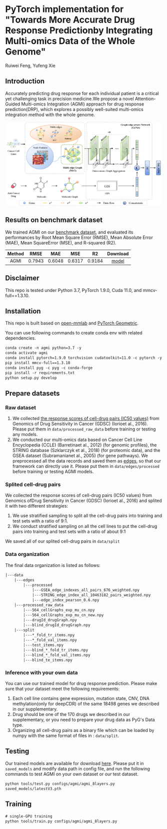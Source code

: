 
<!-- # Towards More Accurate Drug Response Predictionby Integrating Multi-omics Data of the Whole Genome -->

# PyTorch implementation for "Towards More Accurate Drug Response Predictionby Integrating Multi-omics Data of the Whole Genome" <br/>

Ruiwei Feng, Yufeng Xie

## Introduction

Accurately predicting drug response for each individual patient is a critical yet challenging task in precision medicine.We propose a novel Attention-Guided Multi-omics Integration (AGMI) approach for drug response prediction(DRP), which
explores a possibly well-suited multi-omics integration method with the whole genome.

<img src="./images/overview.png" width="500">  <br/>


## Results on benchmark dataset

We trained AGMI on our [benchmark dataset](https://drive.google.com/drive/folders/1bFQvfxYoj_RNYrnYcfnFRtNTgul5DmTO?usp=sharing), and evaluated its performances by Root Mean Square Error (RMSE), Mean Absolute Error (MAE), Mean SquareError (MSE), and R-squared (R2).

|     Method     |  RMSE  | MAE | MSE | R2 |  Download |
|:--------------:|:-----:|:-----:|:-----:|:------:|:--------:|
|    AGMI     | 0.7943  | 0.6048  | 0.6317  |  0.9184  | [model](https://drive.google.com/drive/folders/1q2Hdp9ntUZcooK8aM_R4XjDAIvnInMtJ?usp=sharing) |

## Disclaimer

This repo is tested under Python 3.7, PyTorch 1.9.0, Cuda 11.0, and mmcv-full==1.3.10.

## Installation

This repo is built based on [open-mmlab](https://github.com/open-mmlab) and [PyTorch Geometric](https://github.com/pyg-team/pytorch_geometric). 

You can use following commands to create conda env with related dependencies.

```
conda create -n agmi python=3.7 -y
conda activate agmi
conda install pytorch=1.9.0 torchvision cudatoolkit=11.0 -c pytorch -y
pip install mmcv-full==1.3.10
conda install pyg -c pyg -c conda-forge
pip install -r requirements.txt
python setup.py develop
```

## Prepare datasets

### Raw dataset

1. We collected [the response scores of cell-drug pairs (IC50 values)](https://drive.google.com/drive/folders/1bFQvfxYoj_RNYrnYcfnFRtNTgul5DmTO?usp=sharing) from Genomics of Drug Sensitivity in Cancer (GDSC) (Iorioet al., 2016). Please put them in ``` data/processed_raw_data ``` before training or testing any models.  
2. We conducted our multi-omics data based on Cancer Cell Line Encyclopedia (CCLE) (Barretinaet al., 2012) (for genomic profiles), the STRING database (Szklarczyk
et al., 2018) (for proteomic data), and the GSEA dataset (Subramanianet al., 2005) (for gene pathways). We preprocessed all the data records and saved them as [edges](https://drive.google.com/drive/folders/1mTzl4Y_GoTprdpxqT_WwNzwVbpgtkRPm?usp=sharing), so that our framework can directly use it. Please put them in ``` data/edges/processed ``` before training or testing AGMI models.

### Splited cell-drug pairs

We collected the response scores of cell-drug pairs (IC50 values) from Genomics ofDrug Sensitivity in Cancer (GDSC) (Iorioet al., 2016) and splited it with two different strategies:

1. We use stratified sampling to split all the cell-drug pairs into training and test sets with a ratio of 9:1.  
2. We conduct stratified sampling on all the cell lines to put the cell-drug pairs into training and test sets with a ratio of about 9:1

We saved all of our splited cell-drug pairs in  ``` data/split ```  

### Data organization

The final data organization is listed as follows:
``` 
|---data
    |---edges
        |---processed
            |---GSEA_edge_indexes_all_pairs_676_weighted.npy
            |---STRING_edge_index_all_10463182_pairs_weighted.npy
            |---edge_index_pearson_0.6.npy
    |---processed_raw_data
        |---564_cellGraphs_exp_mu_cn.npy
        |---564_cellGraphs_exp_mu_cn_new.npy
        |---drugId_drugGraph.npy
        |---blind_drugId_drugGraph.npy
    |---split
        |---*_fold_tr_items.npy
        |---*_fold_val_items.npy
        |---test_items.npy
        |---blind_*_fold_tr_items.npy
        |---blind_*_fold_val_items.npy
        |---blind_te_items.npy

```  

### Inference with your own data

You can use our trained model for drug response prediction. Please make sure that your dataset meet the following requirements: 

1. Each cell line contains gene expression, mutation state, CNV, DNA methylation(only for deepCDR) of the same 18498 genes we described in our supplementary.  
2. Drug should be one of the 170 drugs we described in our supplementary, or you need to prepare your drug data as PyG's Data type.  
3. Organizing all cell-drug pairs as a binary file which can be loaded by numpy with the same format of files in :  ``` data/split ```. 

## Testing
Our trained models are available for download [here](https://drive.google.com/drive/folders/1q2Hdp9ntUZcooK8aM_R4XjDAIvnInMtJ?usp=sharing). Please put it in `saved_models` and modify data path in config file, and run the following commands to test AGMI on your own dataset or our test dataset.

```
python tools/test.py configs/agmi/agmi_8layers.py saved_models/latestV3.pth
```

## Training

```
# single-GPU training
python tools/train.py configs/agmi/agmi_8layers.py

```
